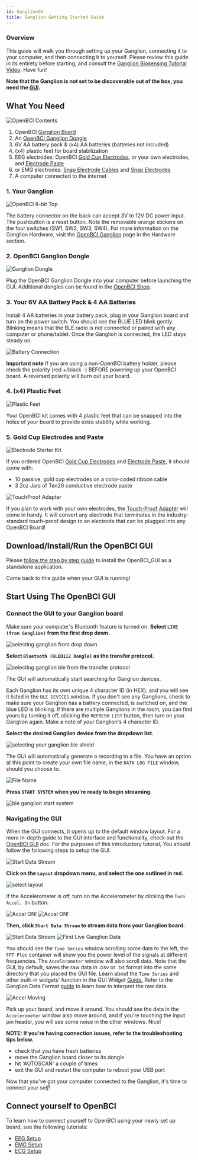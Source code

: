 ```yaml
---
id: GanglionGS
title: Ganglion Getting Started Guide
---
```

### Overview

This guide will walk you through setting up your Ganglion, connecting it to your computer, and then connecting it to yourself. Please review this guide in its entirety before starting, and consult the [Ganglion Biosensing Tutorial Video](https://youtu.be/l13R_99h0qQ). Have fun!

**Note that the Ganglion is not set to be discoverable out of the box, you need the [GUI](openbci.com/downloads).**

## What You Need

![OpenBCI Contents](../../assets/GettingStartedImages/ganglion_what_you_need.png)

1.  OpenBCI [Ganglion Board](https://shop.openbci.com/collections/frontpage/products/ganglion-board)
2.  An [OpenBCI Ganglion Dongle](https://shop.openbci.com/products/ganglion-dongle)
3.  6V AA battery pack & (x4) AA batteries (batteries not included)
4.  (x4) plastic feet for board stabilization
5.  EEG electrodes: OpenBCI [Gold Cup Electrodes](http://shop.openbci.com/collections/frontpage/products/openbci-gold-cup-electrodes?variant=9056028163), or your own electrodes, and [Electrode Paste](https://shop.openbci.com/products/ten20-conductive-paste-8oz-jar) 
6.  or EMG electrodes: [Snap Electrode Cables](http://shop.openbci.com/collections/frontpage/products/emg-ecg-snap-electrode-cables?variant=32372786958) and [Snap Electrodes](http://shop.openbci.com/collections/frontpage/products/skintact-f301-pediatric-foam-solid-gel-electrodes-30-pack?variant=29467659395)
7.  A computer connected to the internet

### 1. Your Ganglion

![OpenBCI 8-bit Top](../../assets/GettingStartedImages/ganglion_head_shot.jpg)

The battery connector on the back can accept 3V to 12V DC power input. The pushbutton is a reset button. Note the removable orange stickers on the four switches (SW1, SW2, SW3, SW4). For more information on the Ganglion Hardware, visit the [OpenBCI Ganglion](Ganglion/01-GanglionBoard.md) page in the Hardware section.

### 2. OpenBCI Ganglion Dongle

![Ganglion Dongle](../../assets/GettingStartedImages/Ganglion_dongle.jpeg)

Plug the OpenBCI Ganglion Dongle into your computer before launching the GUI. Additional dongles can be found in the [OpenBCI Shop](https://shop.openbci.com/products/ganglion-dongle).

### 3. Your 6V AA Battery Pack & 4 AA Batteries

Install 4 AA batteries in your battery pack, plug in your Ganglion board and turn on the power switch. You should see the BLUE LED blink gently. Blinking means that the BLE radio is not connected or paired with any computer or phone/tablet. Once the Ganglion is connected, the LED stays steady on.

![Battery Connection](../../assets/GettingStartedImages/ganglion_batteryConnection.png)

**Important note**
If you are using a non-OpenBCI battery holder, please check the polarity (red +/black -) BEFORE powering up your OpenBCI board. A reversed polarity will burn out your board.

### 4. (x4) Plastic Feet

![Plastic Feet](../../assets/GettingStartedImages/ganglion_wPlasticFeet.png)

Your OpenBCI kit comes with 4 plastic feet that can be snapped into the holes of your board to provide extra stability while working.

### 5. Gold Cup Electrodes and Paste

![Electrode Starter Kit](../../assets/GettingStartedImages/electrodeStarterKit.png)

If you ordered OpenBCI [Gold Cup Electrodes](http://shop.openbci.com/collections/frontpage/products/openbci-gold-cup-electrodes?variant=9056028163) and [Electrode Paste](http://shop.openbci.com/collections/frontpage/products/ten20-conductive-paste-2oz-jars), it should come with:

-   10 passive, gold cup electrodes on a color-coded ribbon cable
-   3 2oz Jars of Ten20 conductive electrode paste

![TouchProof Adapter](../../assets/GettingStartedImages/touch_proof.jpg)

If you plan to work with your own electrodes, the [Touch-Proof Adapter](http://shop.openbci.com/collections/frontpage/products/touch-proof-electrode-cable-adapter?variant=31007211715) will come in handy. It will convert any electrode that terminates in the industry-standard touch-proof design to an electrode that can be plugged into any OpenBCI Board!

## Download/Install/Run the OpenBCI GUI

Please [follow the step by step guide](Software/01-OpenBCISoftware/01-OpenBCI_GUI.md#installing-the-openbci-gui-as-a-standalone-application) to install the OpenBCI_GUI as a standalone application.

Come back to this guide when your GUI is running!

## Start Using The OpenBCI GUI

### Connect the GUI to your Ganglion board

Make sure your computer's Bluetooth feature is turned on. **Select `LIVE (from Ganglion)` from the first drop down.**

![selecting ganglion from drop down](../../assets/GettingStartedImages/ble112_ganglion_select_ganglion.png)

**Select `Bluetooth (BLED112 Dongle)` as the transfer protocol.**

![selecting ganglion ble from the transfer protocol](../../assets/GettingStartedImages/ble112_ganglion_select.png)

The GUI will automatically start searching for Ganglion devices.

Each Ganglion has its own unique 4 character ID (in HEX), and you will see it listed in the `BLE DEVICES` window. If you don't see any Ganglions, check to make sure your Ganglion has a battery connected, is switched on, and the blue LED is blinking. If there are multiple Ganglions in the room, you can find yours by turning it off, clicking the `REFRESH LIST` button, then turn on your Ganglion again. Make a note of _your_ Ganglion's 4 character ID.  

**Select the desired Ganglion device from the dropdown list.**

![selecting your ganglion ble shield](../../assets/GettingStartedImages/ble112_ganglion_select_peripheral.png)

The GUI will automatically generate a recording to a file. You have an option at this point to create your own file name, in the `DATA LOG FILE` window, should you choose to.

![File Name](../../assets/GettingStartedImages/ble112_ganglion_fileName.png)

**Press `START SYSTEM` when you're ready to begin streaming.**

![ble ganglion start system](../../assets/GettingStartedImages/ble112_ganglion_start_system.png)

### Navigating the GUI

When the GUI connects, it opens up to the default window layout. For a more in-depth guide to the GUI interface and functionality, check out the [OpenBCI GUI](Software/01-OpenBCISoftware/01-OpenBCI_GUI.md) doc. For the purposes of this introductory tutorial, You should follow the following steps to setup the GUI.  

![Start Data Stream](../../assets/GettingStartedImages/ganglion_connected-idle-GUIv4.png)

**Click on the `Layout` dropdown menu, and select the one outlined in red.**

![select layout](../../assets/GettingStartedImages/ganglion_select-layout.png)

If the Accelerometer is off, turn on the Accelerometer by clicking the `Turn Accel. On` button.

![Accel ON!](../../assets/GettingStartedImages/ganglion_accel-ON.jpg)
![Accel ON!](../../assets/GettingStartedImages/ganglion_accel-ON.png)

**Then, click `Start Data Stream` to stream data from your Ganglion board.**

![Start Data Stream](../../assets/GettingStartedImages/ganglion_Start.png)
![First Live Ganglion Data](../../assets/GettingStartedImages/ganglion_first-data.jpg)  

You should see the `Time Series` window scrolling some data to the left, the `FFT Plot` container will show you the power level of the signals at different frequencies. The `Accelerometer` window will also scroll data.
Note that the GUI, by default, saves the raw data in .csv or .txt format into the same directory that you placed the GUI file.
Learn about the `Time Series` and other built-in widgets' function in the GUI Widget [Guide.](https://docs.openbci.com/docs/Software/01-OpenBCISoftware/GUIWidgets) Refer to the Ganglion Data Format [guide](https://docs.openbci.com/docs/Ganglion/GanglionDataFormat#binary-format) to learn how to interpret the raw data.

![Accel Moving](../../assets/GettingStartedImages/ganglion_moving-accelerometer.jpg)

Pick up your board, and move it around. You should see the data in the `Accelerometer` window also move around, and if you're touching the input pin header, you will see some noise in the other windows. Nice!  

**NOTE: If you're having connection issues, refer to the troubleshooting tips below.**

-   check that you have fresh batteries
-   move the Ganglion board closer to its dongle
-   hit 'AUTOSCAN' a couple of times
-   exit the GUI and restart the computer to reboot your USB port

Now that you've got your computer connected to the Ganglion, it's time to connect your _self!_

## Connect yourself to OpenBCI

To learn how to connect yourself to OpenBCI using your newly set up board, see the following tutorials:

-   [EEG Setup](GettingStarted/02-Biosensing-Setups/01-EEG-Setup.md)
-   [EMG Setup](GettingStarted/02-Biosensing-Setups/02-EMG-Setup.md)
-   [ECG Setup](GettingStarted/02-Biosensing-Setups/03-ECG-Setup.md)
